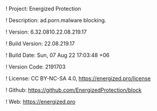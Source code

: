 ! Project: Energized Protection

! Description: ad.porn.malware blocking.

! Version: 6.32.0810.22.08.219.17

! Build Version: 22.08.219.17

! Build Date: Sun, 07 Aug 22 17:03:48 +06

! Version Code: 2191703

! License: CC BY-NC-SA 4.0, https://energized.pro/license

! Github: https://github.com/EnergizedProtection/block

! Web: https://energized.pro
